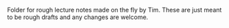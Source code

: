 Folder for rough lecture notes made on the fly by Tim. These are just meant to be rough drafts and any changes are welcome.
